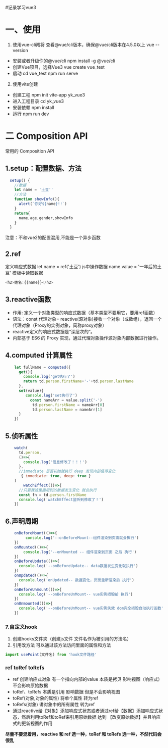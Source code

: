 #记录学习vue3

# 一、使用
 1. 使用vue-cli闯将
 查看@vue/cli版本，确保@vue/cli版本在4.5.0以上
vue --version
- 安装或者升级你的@vue/cli
npm install -g @vue/cli
-  创建Vue项目，选择Vue3
vue create vue_test
- 启动
cd vue_test
npm run serve

 2. 使用vite创建
- 创建工程
npm init vite-app yk_vue3
- 进入工程目录
cd yk_vue3
- 安装依赖
npm install
- 运行
npm run dev

# 二 Composition API

常用的 Composition API
## 1.setup：配置数据、方法
```javascript
  setup() {
    //数据
    let name = '土豆''
    //方法
    function showInfo(){
      alert(`你好${name}!!`)
    }
    return{
      name,age,gender,showInfo
    }
  }
```
注意：不和vue2的配置混用,不能是一个异步函数
## 2.ref
定义响应式数据
  let name = ref('土豆')
js中操作数据
 name.value = '一年后的土豆'
 模板中读取数据
 ```javascript
<h2>姓名:{{name}}</h2>
```
## 3.reactive函数
  - 作用: 定义一个对象类型的响应式数据（基本类型不要用它，要用ref函数）
  - 语法：const 代理对象= reactive(源对象)接收一个对象（或数组），返回一个代理对象（Proxy的实例对象，简称proxy对象）
  - reactive定义的响应式数据是“深层次的”。
  - 内部基于 ES6 的 Proxy 实现，通过代理对象操作源对象内部数据进行操作。

## 4.computed 计算属性
```javascript
    let fullName = computed({
      get(){
        console.log('get执行了')
        return td.person.firstName+'-'+td.person.lastName
      },
      set(value){
         console.log('set执行了')
           const nameArr = value.split('-')
            td.person.firstName = nameArr[0]
            td.person.lastName = nameArr[1]
      }
    })
```
## 5.侦听属性
```javascript
    watch(
      td.person,
      ()=>{
        console.log('信息修改了！！！')
      },
      //immediate 是否初始就执行 deep 发现内部值得变化
       { immediate: true, deep: true }
    )
        watchEffect(()=>{
      //只要我这里面用到的数据发生变化 就会执行
      const fn = td.person.firstName
      console.log('watchEffect监听到修改了！')
    })
```
## 6.声明周期
```javascript
    onBeforeMount(()=>{
         console.log('--onBeforeMount--组件渲染到页面就会执行')
    })
    onMounted(()=>{
        console.log('--onMounted -- 组件渲染到页面 之后 执行')
    })
    onBeforeUpdate(()=>{
      console.log('--onBeforeUpdate-- data数据发生变化就执行')
    })
    onUpdated(()=>{
      console.log('onUpdated-- 数据变化，页面重新渲染后 执行')
    })
    onBeforeUnmount(()=>{
      console.log('--onBeforeUnMount-- vue实例损毁前 执行')
    })
    onUnmounted(()=>{
      console.log('--onBeforeUnMount-- vue实例失效 dom完全损毁自动执行函数')
    })
```
### 7.自定义hook
 1. 创建hooks文件夹（创建js文件 文件名作为被引用的方法名）
 2. 引用改方法 可以通过该方法访问里面的属性和方法
 ```javascript
 import usePoint(文件名) from 'hook文件路径'
 ```
 ### ref toRef toRefs
 - ref 创建响应式对象 有一个指向内部的value 本质是拷贝 影响视图（响应式） 不会影响原始数据
 - toRef、toRefs 本质是引用 影响数据 但是不会影响视图
 - toRef(对象,对象的属性) 将单个属性 转为ref
 - toRefs(对象) 讲对象中的所有属性 转为ref
 - 通过reactive给【对象】添加响应式状态或者通过ref给【数据】添加响应式状态，然后利用toRef和toRef来引用原始数据 达到 【改变原始数据】并且响应式的更新视图的作用
 
 **尽量不要混着用，reactive 和 ref 选一种，toRef 和 toRefs 选一种，不然代码会很乱**






